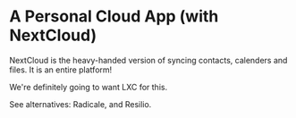 # A Personal Cloud App \(with NextCloud\)

NextCloud is the heavy-handed version of syncing contacts, calenders and files. It is an entire platform!

We're definitely going to want LXC for this.

See alternatives: Radicale, and Resilio.

